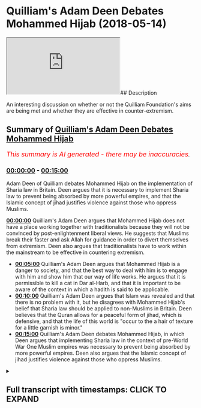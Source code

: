 # Quilliam's Adam Deen Debates Mohammed Hijab (2018-05-14)

<iframe loading='lazy' src='https://www.youtube.com/embed/-Hi57tuW-OI'></iframe>## Description

An interesting discussion on whether or not the Quilliam Foundation's aims are being met and whether they are effective in counter-extremism.

## Summary of [Quilliam's Adam Deen Debates Mohammed Hijab](https://www.youtube.com/watch?v=-Hi57tuW-OI)


*<span style="color:red; font-size:125%">This summary is AI generated - there may be inaccuracies</span>. [](/)*

### [00:00:00](https://www.youtube.com/watch?v=-Hi57tuW-OI&t=0) - [00:15:00](https://www.youtube.com/watch?v=-Hi57tuW-OI&t=900)

Adam Deen of Quilliam debates Mohammed Hijab on the implementation of Sharia law in Britain. Deen argues that it is necessary to implement Sharia law to prevent being absorbed by more powerful empires, and that the Islamic concept of jihad justifies violence against those who oppress Muslims.

**[00:00:00](https://www.youtube.com/watch?v=-Hi57tuW-OI&t=0)** Quilliam's Adam Deen argues that Mohammed Hijab does not have a place working together with traditionalists because they will not be convinced by post-enlightenment liberal views. He suggests that Muslims break their faster and ask Allah for guidance in order to divert themselves from extremism. Deen also argues that traditionalists have to work within the mainstream to be effective in countering extremism.
* **[00:05:00](https://www.youtube.com/watch?v=-Hi57tuW-OI&t=300)** Quilliam's Adam Deen argues that Mohammed Hijab is a danger to society, and that the best way to deal with him is to engage with him and show him that our way of life works. He argues that it is permissible to kill a cat in Dar al-Harb, and that it is important to be aware of the context in which a hadith is said to be applicable.
* **[00:10:00](https://www.youtube.com/watch?v=-Hi57tuW-OI&t=600)** Quilliam's Adam Deen argues that Islam was revealed and that there is no problem with it, but he disagrees with Mohammed Hijab's belief that Sharia law should be applied to non-Muslims in Britain. Deen believes that the Quran allows for a peaceful form of jihad, which is defensive, and that the life of this world is "occur to the a hair of texture for a little garnish is minor."
* **[00:15:00](https://www.youtube.com/watch?v=-Hi57tuW-OI&t=900)** Quilliam's Adam Deen debates Mohammed Hijab, in which Deen argues that implementing Sharia law in the context of pre-World War One Muslim empires was necessary to prevent being absorbed by more powerful empires. Deen also argues that the Islamic concept of jihad justifies violence against those who oppress Muslims.

<details><summary><h2>Full transcript with timestamps: CLICK TO EXPAND</h2></summary>

[0:00:00](https://youtu.be/-Hi57tuW-OI?t=0) you're in my opinion in my humble  
[0:00:02](https://youtu.be/-Hi57tuW-OI?t=2) opinion yeah I've been I've seen a  
[0:00:04](https://youtu.be/-Hi57tuW-OI?t=4) couple of things and heard a couple of  
[0:00:05](https://youtu.be/-Hi57tuW-OI?t=5) things of imagine ours yeah I've seen  
[0:00:07](https://youtu.be/-Hi57tuW-OI?t=7) and heard it and I've seen what you have  
[0:00:08](https://youtu.be/-Hi57tuW-OI?t=8) to say and I heard what you have to say  
[0:00:10](https://youtu.be/-Hi57tuW-OI?t=10) in my humble opinion it makes no sense  
[0:00:12](https://youtu.be/-Hi57tuW-OI?t=12) for you to be working together  
[0:00:15](https://youtu.be/-Hi57tuW-OI?t=15) you're more you're more online or you're  
[0:00:19](https://youtu.be/-Hi57tuW-OI?t=19) more Center ground in the sense of  
[0:00:21](https://youtu.be/-Hi57tuW-OI?t=21) Islamic traditionalism in fact I  
[0:00:23](https://youtu.be/-Hi57tuW-OI?t=23) genuinely do believe that if you  
[0:00:26](https://youtu.be/-Hi57tuW-OI?t=26) actually voiced your opinion in a public  
[0:00:28](https://youtu.be/-Hi57tuW-OI?t=28) platform yeah maybe you maybe you  
[0:00:30](https://youtu.be/-Hi57tuW-OI?t=30) reprimand you say this is wrong okay in  
[0:00:33](https://youtu.be/-Hi57tuW-OI?t=33) that case you need to make very clear  
[0:00:35](https://youtu.be/-Hi57tuW-OI?t=35) because the fingers look my opinion on  
[0:00:38](https://youtu.be/-Hi57tuW-OI?t=38) Quilliam is that it doesn't it doesn't  
[0:00:40](https://youtu.be/-Hi57tuW-OI?t=40) help counter extremism this is working  
[0:00:42](https://youtu.be/-Hi57tuW-OI?t=42) the wrong strategies well I reckon let  
[0:00:44](https://youtu.be/-Hi57tuW-OI?t=44) me tell you something I reckon we do the  
[0:00:46](https://youtu.be/-Hi57tuW-OI?t=46) best counter extremist work and that's  
[0:00:47](https://youtu.be/-Hi57tuW-OI?t=47) know when I say we I'm not talking about  
[0:00:49](https://youtu.be/-Hi57tuW-OI?t=49) me I'm talking about people that are  
[0:00:51](https://youtu.be/-Hi57tuW-OI?t=51) traditionalists I'm not talking about me  
[0:00:52](https://youtu.be/-Hi57tuW-OI?t=52) well I'll tell you why I tell you why  
[0:00:54](https://youtu.be/-Hi57tuW-OI?t=54) but the problem is do traditional ideas  
[0:00:56](https://youtu.be/-Hi57tuW-OI?t=56) a lot of you believe it anyways we've  
[0:00:59](https://youtu.be/-Hi57tuW-OI?t=59) come to that conclusion I was going to  
[0:01:00](https://youtu.be/-Hi57tuW-OI?t=60) say she was this Adam listen yeah look  
[0:01:03](https://youtu.be/-Hi57tuW-OI?t=63) this is the way to deal with extremism  
[0:01:07](https://youtu.be/-Hi57tuW-OI?t=67) in my opinion you could take it policy  
[0:01:09](https://youtu.be/-Hi57tuW-OI?t=69) or recommendation throw it in the bin  
[0:01:11](https://youtu.be/-Hi57tuW-OI?t=71) use it do whatever you wanna do if  
[0:01:13](https://youtu.be/-Hi57tuW-OI?t=73) you're serious about it okay do not work  
[0:01:16](https://youtu.be/-Hi57tuW-OI?t=76) with people who are to the Muslim  
[0:01:19](https://youtu.be/-Hi57tuW-OI?t=79) community seen as not helping or not  
[0:01:23](https://youtu.be/-Hi57tuW-OI?t=83) helpful people like Majid know us  
[0:01:24](https://youtu.be/-Hi57tuW-OI?t=84) because he's not like you he's very much  
[0:01:27](https://youtu.be/-Hi57tuW-OI?t=87) against Islam in many aspects of Muslims  
[0:01:29](https://youtu.be/-Hi57tuW-OI?t=89) and in our opinion and our penis our  
[0:01:31](https://youtu.be/-Hi57tuW-OI?t=91) subjective opinion no problem that's  
[0:01:33](https://youtu.be/-Hi57tuW-OI?t=93) number one free yourself from Rosana  
[0:01:34](https://youtu.be/-Hi57tuW-OI?t=94) videos number two what you've got to do  
[0:01:36](https://youtu.be/-Hi57tuW-OI?t=96) is you've gotta work within the  
[0:01:39](https://youtu.be/-Hi57tuW-OI?t=99) framework Muslims that let me tell you  
[0:01:40](https://youtu.be/-Hi57tuW-OI?t=100) this candidly and clearly for you to  
[0:01:42](https://youtu.be/-Hi57tuW-OI?t=102) hear please if you're serious about  
[0:01:44](https://youtu.be/-Hi57tuW-OI?t=104) countering extremism listen to I'm  
[0:01:46](https://youtu.be/-Hi57tuW-OI?t=106) saying Muslims are have decided or are  
[0:01:49](https://youtu.be/-Hi57tuW-OI?t=109) about to decide to blow themselves up  
[0:01:51](https://youtu.be/-Hi57tuW-OI?t=111) yeah on a train or on a plane or an  
[0:01:56](https://youtu.be/-Hi57tuW-OI?t=116) automobile whoever may be those  
[0:01:59](https://youtu.be/-Hi57tuW-OI?t=119) individuals will not be convinced by the  
[0:02:03](https://youtu.be/-Hi57tuW-OI?t=123) rhetoric of post-enlightenment they will  
[0:02:06](https://youtu.be/-Hi57tuW-OI?t=126) not be  
[0:02:07](https://youtu.be/-Hi57tuW-OI?t=127) let me tell you why because they will  
[0:02:11](https://youtu.be/-Hi57tuW-OI?t=131) not be convinced by post-enlightenment  
[0:02:14](https://youtu.be/-Hi57tuW-OI?t=134) liberal istic the Democratic reasoning  
[0:02:17](https://youtu.be/-Hi57tuW-OI?t=137) they can only be convinced they can only  
[0:02:21](https://youtu.be/-Hi57tuW-OI?t=141) and will only be convinced those  
[0:02:24](https://youtu.be/-Hi57tuW-OI?t=144) individuals are discredited by the  
[0:02:28](https://youtu.be/-Hi57tuW-OI?t=148) Muslim community yes yes they're  
[0:02:30](https://youtu.be/-Hi57tuW-OI?t=150) discredited but opposed I'm not saying  
[0:02:31](https://youtu.be/-Hi57tuW-OI?t=151) that they have no knowledge I'm not  
[0:02:33](https://youtu.be/-Hi57tuW-OI?t=153) saying this but thank you within the  
[0:02:34](https://youtu.be/-Hi57tuW-OI?t=154) tradition no they don't really because  
[0:02:36](https://youtu.be/-Hi57tuW-OI?t=156) they're saying things which are let me  
[0:02:37](https://youtu.be/-Hi57tuW-OI?t=157) tell you what let me never say so how to  
[0:02:38](https://youtu.be/-Hi57tuW-OI?t=158) please do that no I do them say that you  
[0:02:41](https://youtu.be/-Hi57tuW-OI?t=161) can break your faster ask of time  
[0:02:42](https://youtu.be/-Hi57tuW-OI?t=162) according to yes yeah I'm sorry opinion  
[0:02:46](https://youtu.be/-Hi57tuW-OI?t=166) could be of the many others are the  
[0:02:48](https://youtu.be/-Hi57tuW-OI?t=168) opinions are very much isolated yeah but  
[0:02:50](https://youtu.be/-Hi57tuW-OI?t=170) it's very opinion no but it's not  
[0:02:52](https://youtu.be/-Hi57tuW-OI?t=172) mainstream second you have to work  
[0:02:55](https://youtu.be/-Hi57tuW-OI?t=175) within the mainstream news mainstream no  
[0:02:59](https://youtu.be/-Hi57tuW-OI?t=179) mainstream no no no there is a  
[0:03:01](https://youtu.be/-Hi57tuW-OI?t=181) mainstream traditional there's a  
[0:03:02](https://youtu.be/-Hi57tuW-OI?t=182) Scholastic for this university it's not  
[0:03:06](https://youtu.be/-Hi57tuW-OI?t=186) it's a one-person no it's not it's what  
[0:03:09](https://youtu.be/-Hi57tuW-OI?t=189) tell me where it says they don't do the  
[0:03:11](https://youtu.be/-Hi57tuW-OI?t=191) reflection like that it is a but were  
[0:03:13](https://youtu.be/-Hi57tuW-OI?t=193) supported by us no no I have not my  
[0:03:16](https://youtu.be/-Hi57tuW-OI?t=196) district 12 medium for me I know trust  
[0:03:18](https://youtu.be/-Hi57tuW-OI?t=198) me they don't have a legend like that  
[0:03:19](https://youtu.be/-Hi57tuW-OI?t=199) yeah they don't have a legend they have  
[0:03:20](https://youtu.be/-Hi57tuW-OI?t=200) to have some power we they have to work  
[0:03:21](https://youtu.be/-Hi57tuW-OI?t=201) these guys tomorrow and these guys who  
[0:03:24](https://youtu.be/-Hi57tuW-OI?t=204) are just credited in their own right  
[0:03:25](https://youtu.be/-Hi57tuW-OI?t=205) trust me who's the leader of us are now  
[0:03:30](https://youtu.be/-Hi57tuW-OI?t=210) is completely discredited in the Muslim  
[0:03:32](https://youtu.be/-Hi57tuW-OI?t=212) world you should know this yeah okay now  
[0:03:34](https://youtu.be/-Hi57tuW-OI?t=214) I'm not saying he doesn't have any  
[0:03:35](https://youtu.be/-Hi57tuW-OI?t=215) knowledge but it is no problem listen to  
[0:03:38](https://youtu.be/-Hi57tuW-OI?t=218) me what I'm saying to you candidly and  
[0:03:41](https://youtu.be/-Hi57tuW-OI?t=221) clearly yeah is that if you're serious  
[0:03:43](https://youtu.be/-Hi57tuW-OI?t=223) about seriously you want to stop people  
[0:03:46](https://youtu.be/-Hi57tuW-OI?t=226) blowing themselves up full stop yeah you  
[0:03:48](https://youtu.be/-Hi57tuW-OI?t=228) want to stop here killing and this and  
[0:03:50](https://youtu.be/-Hi57tuW-OI?t=230) that I want to do the same thing maybe  
[0:03:51](https://youtu.be/-Hi57tuW-OI?t=231) we have different reasons for the minute  
[0:03:52](https://youtu.be/-Hi57tuW-OI?t=232) maybe you mean imagine have different  
[0:03:54](https://youtu.be/-Hi57tuW-OI?t=234) reasons for doing it maybe me and the  
[0:03:56](https://youtu.be/-Hi57tuW-OI?t=236) government of Britain have the reason  
[0:03:57](https://youtu.be/-Hi57tuW-OI?t=237) for doing it  
[0:03:58](https://youtu.be/-Hi57tuW-OI?t=238) we have different reasons for doing it  
[0:03:59](https://youtu.be/-Hi57tuW-OI?t=239) we actually do have different I'm the  
[0:04:01](https://youtu.be/-Hi57tuW-OI?t=241) reason why I'm doing it is to protect my  
[0:04:03](https://youtu.be/-Hi57tuW-OI?t=243) own community I'll tell you straight  
[0:04:04](https://youtu.be/-Hi57tuW-OI?t=244) forward yeah because the first  
[0:04:06](https://youtu.be/-Hi57tuW-OI?t=246) corruption is a deviant ideology that  
[0:04:08](https://youtu.be/-Hi57tuW-OI?t=248) they're gonna be following which could  
[0:04:09](https://youtu.be/-Hi57tuW-OI?t=249) take them out of the slammer together my  
[0:04:10](https://youtu.be/-Hi57tuW-OI?t=250) opinion yeah that's the first corruption  
[0:04:12](https://youtu.be/-Hi57tuW-OI?t=252) I want to protect them from that before  
[0:04:15](https://youtu.be/-Hi57tuW-OI?t=255) anything else that's not war  
[0:04:17](https://youtu.be/-Hi57tuW-OI?t=257) so here what I'm saying is if you're  
[0:04:19](https://youtu.be/-Hi57tuW-OI?t=259) really serious about that you need to  
[0:04:21](https://youtu.be/-Hi57tuW-OI?t=261) join you need to free yourselves from  
[0:04:24](https://youtu.be/-Hi57tuW-OI?t=264) those individuals who are completely  
[0:04:25](https://youtu.be/-Hi57tuW-OI?t=265) discredited for in the Muslim community  
[0:04:26](https://youtu.be/-Hi57tuW-OI?t=266) and then you need to equip yourself with  
[0:04:29](https://youtu.be/-Hi57tuW-OI?t=269) the traditional knowledge that I'm sure  
[0:04:30](https://youtu.be/-Hi57tuW-OI?t=270) you have some basis on that and then you  
[0:04:32](https://youtu.be/-Hi57tuW-OI?t=272) have to join those traditionalists who  
[0:04:35](https://youtu.be/-Hi57tuW-OI?t=275) work within the tradition the mainstream  
[0:04:37](https://youtu.be/-Hi57tuW-OI?t=277) tradition well talk about a form of that  
[0:04:39](https://youtu.be/-Hi57tuW-OI?t=279) head etc in order to try and divert  
[0:04:42](https://youtu.be/-Hi57tuW-OI?t=282) those people away using that rhetoric  
[0:04:44](https://youtu.be/-Hi57tuW-OI?t=284) the post-enlightenment rhetoric works  
[0:04:46](https://youtu.be/-Hi57tuW-OI?t=286) with the British public  
[0:04:48](https://youtu.be/-Hi57tuW-OI?t=288) you know non-muslims really well I'm  
[0:04:50](https://youtu.be/-Hi57tuW-OI?t=290) telling you but it does not work with  
[0:04:52](https://youtu.be/-Hi57tuW-OI?t=292) someone who's about to kill some some  
[0:04:54](https://youtu.be/-Hi57tuW-OI?t=294) people during the sanest point someone  
[0:04:57](https://youtu.be/-Hi57tuW-OI?t=297) who's gonna blow themselves up if  
[0:04:58](https://youtu.be/-Hi57tuW-OI?t=298) someone says look it's not very  
[0:04:59](https://youtu.be/-Hi57tuW-OI?t=299) democratic what you're doing yeah  
[0:05:00](https://youtu.be/-Hi57tuW-OI?t=300) freedom of speech and exertion listen  
[0:05:02](https://youtu.be/-Hi57tuW-OI?t=302) man I'm proposing freedom of speech  
[0:05:04](https://youtu.be/-Hi57tuW-OI?t=304) exactly that's exactly right he's gonna  
[0:05:06](https://youtu.be/-Hi57tuW-OI?t=306) give him fuel and energy and yeah what  
[0:05:09](https://youtu.be/-Hi57tuW-OI?t=309) he needs is someone to come to him and  
[0:05:11](https://youtu.be/-Hi57tuW-OI?t=311) say listen okay let me trace ensuring I  
[0:05:13](https://youtu.be/-Hi57tuW-OI?t=313) know I'm not saying it's you I'm saying  
[0:05:15](https://youtu.be/-Hi57tuW-OI?t=315) that what he this guy needs what this  
[0:05:17](https://youtu.be/-Hi57tuW-OI?t=317) guy needs is that he's about to blow  
[0:05:18](https://youtu.be/-Hi57tuW-OI?t=318) himself up I'm not taking the credit for  
[0:05:20](https://youtu.be/-Hi57tuW-OI?t=320) myself Allah yeah a lot of people win  
[0:05:22](https://youtu.be/-Hi57tuW-OI?t=322) the dollars in a lot of the Messiah the  
[0:05:27](https://youtu.be/-Hi57tuW-OI?t=327) mâche particularly yeah those who are  
[0:05:29](https://youtu.be/-Hi57tuW-OI?t=329) very engrossed in the traditional works  
[0:05:31](https://youtu.be/-Hi57tuW-OI?t=331) yeah they are in my opinion the  
[0:05:34](https://youtu.be/-Hi57tuW-OI?t=334) frontline of the radical izing people in  
[0:05:35](https://youtu.be/-Hi57tuW-OI?t=335) that same way that we talked about when  
[0:05:37](https://youtu.be/-Hi57tuW-OI?t=337) we say D radical I think we're talking  
[0:05:38](https://youtu.be/-Hi57tuW-OI?t=338) about stopping them from blowing  
[0:05:39](https://youtu.be/-Hi57tuW-OI?t=339) themselves up you know why because they  
[0:05:41](https://youtu.be/-Hi57tuW-OI?t=341) bring those guys to the corner and they  
[0:05:43](https://youtu.be/-Hi57tuW-OI?t=343) say you know what you know what you're  
[0:05:44](https://youtu.be/-Hi57tuW-OI?t=344) doing here it goes against this Quranic  
[0:05:46](https://youtu.be/-Hi57tuW-OI?t=346) verse and that's gonna do yeah for the  
[0:05:48](https://youtu.be/-Hi57tuW-OI?t=348) concept  
[0:05:51](https://youtu.be/-Hi57tuW-OI?t=351) the harp looks what you say to a second  
[0:05:56](https://youtu.be/-Hi57tuW-OI?t=356) harm done Islam not harm the harp is  
[0:06:03](https://youtu.be/-Hi57tuW-OI?t=363) where wars happening yeah no problem  
[0:06:05](https://youtu.be/-Hi57tuW-OI?t=365) you someone comes to you and says I  
[0:06:07](https://youtu.be/-Hi57tuW-OI?t=367) believe our internal heart say no  
[0:06:09](https://youtu.be/-Hi57tuW-OI?t=369) problem so you say to Adam say Donnell  
[0:06:11](https://youtu.be/-Hi57tuW-OI?t=371) hug for those who believe in it means  
[0:06:13](https://youtu.be/-Hi57tuW-OI?t=373) the place of war say I agree no problem  
[0:06:15](https://youtu.be/-Hi57tuW-OI?t=375) we believe we're in that were happy yeah  
[0:06:16](https://youtu.be/-Hi57tuW-OI?t=376) no problem yeah how would you deal with  
[0:06:18](https://youtu.be/-Hi57tuW-OI?t=378) that individual I'm asking you  
[0:06:20](https://youtu.be/-Hi57tuW-OI?t=380) I mean I'm this is a bit of a training  
[0:06:21](https://youtu.be/-Hi57tuW-OI?t=381) now I'm not saying that you need it but  
[0:06:22](https://youtu.be/-Hi57tuW-OI?t=382) a bit of a training I'm saying I'm a  
[0:06:24](https://youtu.be/-Hi57tuW-OI?t=384) radical I'm coming to you nam say look  
[0:06:25](https://youtu.be/-Hi57tuW-OI?t=385) we're in dar al-harb  
[0:06:27](https://youtu.be/-Hi57tuW-OI?t=387) we're in the place of war how we're  
[0:06:28](https://youtu.be/-Hi57tuW-OI?t=388) going to how would you come to this I  
[0:06:32](https://youtu.be/-Hi57tuW-OI?t=392) someone come to you are you gonna say it  
[0:06:34](https://youtu.be/-Hi57tuW-OI?t=394) was very undemocratic is irrational he's  
[0:06:36](https://youtu.be/-Hi57tuW-OI?t=396) gonna say you know I don't care about  
[0:06:37](https://youtu.be/-Hi57tuW-OI?t=397) democracy and I've got my own  
[0:06:38](https://youtu.be/-Hi57tuW-OI?t=398) rationality I'm gonna kill the guy  
[0:06:41](https://youtu.be/-Hi57tuW-OI?t=401) how would you do with it would instruct  
[0:06:44](https://youtu.be/-Hi57tuW-OI?t=404) identification okay he sees he's going  
[0:06:50](https://youtu.be/-Hi57tuW-OI?t=410) to say look we've got Adam Dean versus  
[0:06:52](https://youtu.be/-Hi57tuW-OI?t=412) in mocha Dhamma I'm gonna take no Kodama  
[0:06:54](https://youtu.be/-Hi57tuW-OI?t=414) because Adam Dean is not trained  
[0:06:55](https://youtu.be/-Hi57tuW-OI?t=415) Islamically it doesn't have the Arabic  
[0:06:57](https://youtu.be/-Hi57tuW-OI?t=417) language etc ethnic Adama is that a  
[0:06:59](https://youtu.be/-Hi57tuW-OI?t=419) mountain I'm going to take him over the  
[0:07:00](https://youtu.be/-Hi57tuW-OI?t=420) new because he knows more about them  
[0:07:02](https://youtu.be/-Hi57tuW-OI?t=422) than you . case closed do you know how  
[0:07:04](https://youtu.be/-Hi57tuW-OI?t=424) to do with it someone comes to you says  
[0:07:06](https://youtu.be/-Hi57tuW-OI?t=426) Darryl harp I believe I'm in Dar harpeia  
[0:07:08](https://youtu.be/-Hi57tuW-OI?t=428) say ok no problem let's take for the  
[0:07:10](https://youtu.be/-Hi57tuW-OI?t=430) sake of argument $1 have we're a place  
[0:07:11](https://youtu.be/-Hi57tuW-OI?t=431) of war you know he says to them first  
[0:07:13](https://youtu.be/-Hi57tuW-OI?t=433) question  
[0:07:15](https://youtu.be/-Hi57tuW-OI?t=435) is it okay to kill a cat in Darla harp  
[0:07:18](https://youtu.be/-Hi57tuW-OI?t=438) first question this is a training now  
[0:07:21](https://youtu.be/-Hi57tuW-OI?t=441) hope the quillion  
[0:07:22](https://youtu.be/-Hi57tuW-OI?t=442) who guys there they're listening you  
[0:07:24](https://youtu.be/-Hi57tuW-OI?t=444) said - is it okay to kill a cat in  
[0:07:26](https://youtu.be/-Hi57tuW-OI?t=446) Darryl hunt it's okay  
[0:07:28](https://youtu.be/-Hi57tuW-OI?t=448) what is he gonna say he's gonna say no  
[0:07:32](https://youtu.be/-Hi57tuW-OI?t=452) it's not okay if he knows anything you  
[0:07:33](https://youtu.be/-Hi57tuW-OI?t=453) say no i don't know actually i don't  
[0:07:35](https://youtu.be/-Hi57tuW-OI?t=455) know i say what the hadith of the woman  
[0:07:37](https://youtu.be/-Hi57tuW-OI?t=457) that killed at the torture the catch to  
[0:07:38](https://youtu.be/-Hi57tuW-OI?t=458) go to hell yeah okay fine  
[0:07:40](https://youtu.be/-Hi57tuW-OI?t=460) it's killing a cat Haram yes is it Haram  
[0:07:44](https://youtu.be/-Hi57tuW-OI?t=464) in Donnell harm and Donnell Islam yes  
[0:07:47](https://youtu.be/-Hi57tuW-OI?t=467) how do we know is how I'm in both places  
[0:07:49](https://youtu.be/-Hi57tuW-OI?t=469) because there's no reason for us to  
[0:07:51](https://youtu.be/-Hi57tuW-OI?t=471) believe that this general rule is not  
[0:07:54](https://youtu.be/-Hi57tuW-OI?t=474) applicable at dar al-harb be fine  
[0:07:57](https://youtu.be/-Hi57tuW-OI?t=477) let's take you to the next step is it  
[0:07:59](https://youtu.be/-Hi57tuW-OI?t=479) Haram to kill a child a baby in Donnell  
[0:08:01](https://youtu.be/-Hi57tuW-OI?t=481) harm of course why because you know it's  
[0:08:04](https://youtu.be/-Hi57tuW-OI?t=484) Haram to kill and a burrito member hala  
[0:08:06](https://youtu.be/-Hi57tuW-OI?t=486) hala who call it the Prophet told us  
[0:08:08](https://youtu.be/-Hi57tuW-OI?t=488) straightforwardly that McKenna Ali her  
[0:08:11](https://youtu.be/-Hi57tuW-OI?t=491) and took Kyle when the woman was killed  
[0:08:12](https://youtu.be/-Hi57tuW-OI?t=492) in the battlefield he said it wasn't for  
[0:08:14](https://youtu.be/-Hi57tuW-OI?t=494) her to be killed fine so he huh yes  
[0:08:17](https://youtu.be/-Hi57tuW-OI?t=497) What did he say say fine so killing  
[0:08:23](https://youtu.be/-Hi57tuW-OI?t=503) civilians whether it be in double its  
[0:08:25](https://youtu.be/-Hi57tuW-OI?t=505) level then he's going to say okay well  
[0:08:27](https://youtu.be/-Hi57tuW-OI?t=507) you know you make a point this hadith  
[0:08:29](https://youtu.be/-Hi57tuW-OI?t=509) Makenna Makenna and yeah when they  
[0:08:34](https://youtu.be/-Hi57tuW-OI?t=514) killed children accidentally and they  
[0:08:37](https://youtu.be/-Hi57tuW-OI?t=517) said don't worry there they all said  
[0:08:45](https://youtu.be/-Hi57tuW-OI?t=525) excellent put in context and what is it  
[0:08:51](https://youtu.be/-Hi57tuW-OI?t=531) Saudis all these oh no it doesn't  
[0:08:59](https://youtu.be/-Hi57tuW-OI?t=539) because one lie it works because he will  
[0:09:02](https://youtu.be/-Hi57tuW-OI?t=542) I can give you the testimonials brother  
[0:09:04](https://youtu.be/-Hi57tuW-OI?t=544) you know we might do we might get you  
[0:09:06](https://youtu.be/-Hi57tuW-OI?t=546) alive because I the beginning of this  
[0:09:08](https://youtu.be/-Hi57tuW-OI?t=548) discussion I said you look what measure  
[0:09:10](https://youtu.be/-Hi57tuW-OI?t=550) what way of measuring yeah your success  
[0:09:13](https://youtu.be/-Hi57tuW-OI?t=553) in terms of counter extremism as Lackey  
[0:09:15](https://youtu.be/-Hi57tuW-OI?t=555) cooler yeah and you said really we have  
[0:09:17](https://youtu.be/-Hi57tuW-OI?t=557) some things here and there we know it's  
[0:09:18](https://youtu.be/-Hi57tuW-OI?t=558) trivial or whatever I'm saying should we  
[0:09:20](https://youtu.be/-Hi57tuW-OI?t=560) have a neutral exactly but on the ground  
[0:09:23](https://youtu.be/-Hi57tuW-OI?t=563) people that are actually in prison yes  
[0:09:25](https://youtu.be/-Hi57tuW-OI?t=565) that we engage with I'm telling you our  
[0:09:28](https://youtu.be/-Hi57tuW-OI?t=568) way actually today they disavow their  
[0:09:31](https://youtu.be/-Hi57tuW-OI?t=571) extreme no problems while they're like  
[0:09:32](https://youtu.be/-Hi57tuW-OI?t=572) that consider we've got people that  
[0:09:34](https://youtu.be/-Hi57tuW-OI?t=574) we've actually gone live like well like  
[0:09:37](https://youtu.be/-Hi57tuW-OI?t=577) well like well like well like our way  
[0:09:42](https://youtu.be/-Hi57tuW-OI?t=582) works Doodle white because do you know  
[0:09:45](https://youtu.be/-Hi57tuW-OI?t=585) why are we that's nice saying al Qaeda  
[0:09:48](https://youtu.be/-Hi57tuW-OI?t=588) takes people away from Isis  
[0:09:51](https://youtu.be/-Hi57tuW-OI?t=591) yeah and they join outside and they say  
[0:09:53](https://youtu.be/-Hi57tuW-OI?t=593) well lucky it works no no well it  
[0:09:57](https://youtu.be/-Hi57tuW-OI?t=597) depends you're taking them away from  
[0:09:59](https://youtu.be/-Hi57tuW-OI?t=599) being jihadist yeah it's God's what's  
[0:10:03](https://youtu.be/-Hi57tuW-OI?t=603) wrong yeah but good is just as well no  
[0:10:06](https://youtu.be/-Hi57tuW-OI?t=606) problem it's an idea no sir  
[0:10:09](https://youtu.be/-Hi57tuW-OI?t=609) Islam was revealed there was a  
[0:10:10](https://youtu.be/-Hi57tuW-OI?t=610) historical come no problem but he's  
[0:10:12](https://youtu.be/-Hi57tuW-OI?t=612) saying the hand stupid to listen to  
[0:10:15](https://youtu.be/-Hi57tuW-OI?t=615) who's the person who says I'm gonna cut  
[0:10:17](https://youtu.be/-Hi57tuW-OI?t=617) the handle I'm not saying that we should  
[0:10:22](https://youtu.be/-Hi57tuW-OI?t=622) cut the handle treat the thief that's  
[0:10:23](https://youtu.be/-Hi57tuW-OI?t=623) what I'm saying yeah already I will do  
[0:10:28](https://youtu.be/-Hi57tuW-OI?t=628) it anyway I'm saying you know what  
[0:10:33](https://youtu.be/-Hi57tuW-OI?t=633) affects the British public  
[0:10:35](https://youtu.be/-Hi57tuW-OI?t=635) Cyril hokum is what the Quran says what  
[0:10:38](https://youtu.be/-Hi57tuW-OI?t=638) the hadith says 1001 is implemented  
[0:10:40](https://youtu.be/-Hi57tuW-OI?t=640) let's talk what affects the British  
[0:10:44](https://youtu.be/-Hi57tuW-OI?t=644) public not Cyril hokum I can walk around  
[0:10:46](https://youtu.be/-Hi57tuW-OI?t=646) in my heart and my brain now listen to  
[0:10:49](https://youtu.be/-Hi57tuW-OI?t=649) me and believe in my heart in my brain  
[0:10:51](https://youtu.be/-Hi57tuW-OI?t=651) that actually if all the conditions are  
[0:10:54](https://youtu.be/-Hi57tuW-OI?t=654) met and this and that no preventers are  
[0:10:55](https://youtu.be/-Hi57tuW-OI?t=655) in place and we lived in a Muslim  
[0:10:58](https://youtu.be/-Hi57tuW-OI?t=658) country that you know the penis of love  
[0:11:00](https://youtu.be/-Hi57tuW-OI?t=660) car in the hand off is the most  
[0:11:01](https://youtu.be/-Hi57tuW-OI?t=661) beneficial one whoever does that my  
[0:11:04](https://youtu.be/-Hi57tuW-OI?t=664) belief will ever manifest itself in a  
[0:11:06](https://youtu.be/-Hi57tuW-OI?t=666) sociological environment it will never  
[0:11:09](https://youtu.be/-Hi57tuW-OI?t=669) ever mean please wait it will never  
[0:11:13](https://youtu.be/-Hi57tuW-OI?t=673) manifest itself for the social it has no  
[0:11:15](https://youtu.be/-Hi57tuW-OI?t=675) implications on the British public  
[0:11:17](https://youtu.be/-Hi57tuW-OI?t=677) because I don't believe any of the  
[0:11:19](https://youtu.be/-Hi57tuW-OI?t=679) Sharia law is applicable to non-muslims  
[0:11:21](https://youtu.be/-Hi57tuW-OI?t=681) any of it and you're not praying not  
[0:11:23](https://youtu.be/-Hi57tuW-OI?t=683) fasting not hai jab none of it is  
[0:11:25](https://youtu.be/-Hi57tuW-OI?t=685) applicable to the British non-muslim  
[0:11:27](https://youtu.be/-Hi57tuW-OI?t=687) public stealing yes not apostasy all of  
[0:11:30](https://youtu.be/-Hi57tuW-OI?t=690) that is not applicable in Britain  
[0:11:32](https://youtu.be/-Hi57tuW-OI?t=692) so here Ceylon as a hokum I believe is  
[0:11:36](https://youtu.be/-Hi57tuW-OI?t=696) all true but 10 Zeeland implementation I  
[0:11:40](https://youtu.be/-Hi57tuW-OI?t=700) don't say it's applicable so me and you  
[0:11:42](https://youtu.be/-Hi57tuW-OI?t=702) have the same our position has the same  
[0:11:45](https://youtu.be/-Hi57tuW-OI?t=705) effect sociologically if I bring someone  
[0:11:48](https://youtu.be/-Hi57tuW-OI?t=708) out of blowing themselves up now blowing  
[0:11:50](https://youtu.be/-Hi57tuW-OI?t=710) someone up does have an effect on the  
[0:11:52](https://youtu.be/-Hi57tuW-OI?t=712) British public  
[0:11:52](https://youtu.be/-Hi57tuW-OI?t=712) now British public don't give a damn if  
[0:11:54](https://youtu.be/-Hi57tuW-OI?t=714) I if I think in my heart that you know  
[0:11:56](https://youtu.be/-Hi57tuW-OI?t=716) if I lived in an all the Muslim country  
[0:11:58](https://youtu.be/-Hi57tuW-OI?t=718) and this and that the hand comes off  
[0:11:59](https://youtu.be/-Hi57tuW-OI?t=719) they don't give a damn fighting back  
[0:12:01](https://youtu.be/-Hi57tuW-OI?t=721) it's not gonna affect their daily life  
[0:12:02](https://youtu.be/-Hi57tuW-OI?t=722) but what is gonna affect their daily  
[0:12:04](https://youtu.be/-Hi57tuW-OI?t=724) life if I blow myself up what they need  
[0:12:06](https://youtu.be/-Hi57tuW-OI?t=726) but the problem was they need at the  
[0:12:08](https://youtu.be/-Hi57tuW-OI?t=728) problem with the guy that you're talking  
[0:12:10](https://youtu.be/-Hi57tuW-OI?t=730) to you  
[0:12:10](https://youtu.be/-Hi57tuW-OI?t=730) right he's been inducted with these  
[0:12:12](https://youtu.be/-Hi57tuW-OI?t=732) ideas he would consider you in a  
[0:12:14](https://youtu.be/-Hi57tuW-OI?t=734) hypocrite because he would say you're  
[0:12:16](https://youtu.be/-Hi57tuW-OI?t=736) being selected with the hats why because  
[0:12:32](https://youtu.be/-Hi57tuW-OI?t=752) here you have to understand the  
[0:12:34](https://youtu.be/-Hi57tuW-OI?t=754) difference the Quran says were Malik ami  
[0:12:37](https://youtu.be/-Hi57tuW-OI?t=757) de la cultura in true circle to be loved  
[0:12:40](https://youtu.be/-Hi57tuW-OI?t=760) our humble haya to dunya Roman higher to  
[0:12:44](https://youtu.be/-Hi57tuW-OI?t=764) dunya fill affinity luckily what is it  
[0:12:46](https://youtu.be/-Hi57tuW-OI?t=766) true this one of the things that the  
[0:12:48](https://youtu.be/-Hi57tuW-OI?t=768) general is they say a lot of the time  
[0:12:49](https://youtu.be/-Hi57tuW-OI?t=769) one of the main verses that they use is  
[0:12:51](https://youtu.be/-Hi57tuW-OI?t=771) the Taliban through the Toba why don't  
[0:12:54](https://youtu.be/-Hi57tuW-OI?t=774) you go out and fight when I said when I  
[0:12:57](https://youtu.be/-Hi57tuW-OI?t=777) said to you fight in the way of Allah  
[0:13:00](https://youtu.be/-Hi57tuW-OI?t=780) why is it why is it a circle to allowed  
[0:13:03](https://youtu.be/-Hi57tuW-OI?t=783) that you come that you cling on to the  
[0:13:05](https://youtu.be/-Hi57tuW-OI?t=785) earth one of the tomb fill higher table  
[0:13:07](https://youtu.be/-Hi57tuW-OI?t=787) higher to dunya are you happy with this  
[0:13:09](https://youtu.be/-Hi57tuW-OI?t=789) world well hiya dunya Phil Ashkenazi  
[0:13:11](https://youtu.be/-Hi57tuW-OI?t=791) luckily why is the life of this world  
[0:13:13](https://youtu.be/-Hi57tuW-OI?t=793) occur to the a hair of texture for a  
[0:13:15](https://youtu.be/-Hi57tuW-OI?t=795) little garnish is minor now having said  
[0:13:18](https://youtu.be/-Hi57tuW-OI?t=798) that now the first thing I'll say is  
[0:13:20](https://youtu.be/-Hi57tuW-OI?t=800) them okay the Quran says melaku either  
[0:13:24](https://youtu.be/-Hi57tuW-OI?t=804) peel alaikum when it said to you  
[0:13:28](https://youtu.be/-Hi57tuW-OI?t=808) fight in the way of our who's speaking  
[0:13:29](https://youtu.be/-Hi57tuW-OI?t=809) no a la piel alaikum  
[0:13:34](https://youtu.be/-Hi57tuW-OI?t=814) all of the festoon of this verse 8 when  
[0:13:36](https://youtu.be/-Hi57tuW-OI?t=816) the Amir marks a demon makes a really  
[0:13:39](https://youtu.be/-Hi57tuW-OI?t=819) interesting book and I'm hearing the  
[0:13:40](https://youtu.be/-Hi57tuW-OI?t=820) leader mark sage what makes a really  
[0:13:42](https://youtu.be/-Hi57tuW-OI?t=822) interesting book could lead the last  
[0:13:43](https://youtu.be/-Hi57tuW-OI?t=823) jihad  
[0:13:44](https://youtu.be/-Hi57tuW-OI?t=824) one of the main books he even realize he  
[0:13:48](https://youtu.be/-Hi57tuW-OI?t=828) said not Muslim he realizes that  
[0:13:49](https://youtu.be/-Hi57tuW-OI?t=829) actually this whole physical jihad  
[0:13:52](https://youtu.be/-Hi57tuW-OI?t=832) what's required for it to be effective  
[0:13:54](https://youtu.be/-Hi57tuW-OI?t=834) or to actually work is a leader in the  
[0:13:57](https://youtu.be/-Hi57tuW-OI?t=837) country in these things just like any  
[0:13:58](https://youtu.be/-Hi57tuW-OI?t=838) country has its leaders and soldiers  
[0:13:59](https://youtu.be/-Hi57tuW-OI?t=839) whoever yeah same thing now that we have  
[0:14:02](https://youtu.be/-Hi57tuW-OI?t=842) a fragmented Ouma there is no jihad like  
[0:14:05](https://youtu.be/-Hi57tuW-OI?t=845) that except for the defensive one the  
[0:14:07](https://youtu.be/-Hi57tuW-OI?t=847) defensive wondering if someone comes and  
[0:14:09](https://youtu.be/-Hi57tuW-OI?t=849) kills you and tries to your town and  
[0:14:11](https://youtu.be/-Hi57tuW-OI?t=851) these things so you have to find  
[0:14:12](https://youtu.be/-Hi57tuW-OI?t=852) offensive jihad today we don't have a  
[0:14:14](https://youtu.be/-Hi57tuW-OI?t=854) first block in this world  
[0:14:15](https://youtu.be/-Hi57tuW-OI?t=855) toxiel and yes toxiel and if you had you  
[0:14:19](https://youtu.be/-Hi57tuW-OI?t=859) don't believe in no wait sorry yes to  
[0:14:26](https://youtu.be/-Hi57tuW-OI?t=866) implement the Sharia Ceylon but this is  
[0:14:29](https://youtu.be/-Hi57tuW-OI?t=869) what you have to differentiate don't see  
[0:14:31](https://youtu.be/-Hi57tuW-OI?t=871) that awesome  
[0:14:31](https://youtu.be/-Hi57tuW-OI?t=871) as an [ __ ] you have two kinds of  
[0:14:33](https://youtu.be/-Hi57tuW-OI?t=873) jihad Luke Adama says you have jihad  
[0:14:35](https://youtu.be/-Hi57tuW-OI?t=875) differ and you have the pull up the fire  
[0:14:39](https://youtu.be/-Hi57tuW-OI?t=879) is when you're defending yourself you  
[0:14:41](https://youtu.be/-Hi57tuW-OI?t=881) had a polyp is when you're pre-empting  
[0:14:43](https://youtu.be/-Hi57tuW-OI?t=883) jihad you're physically doing these  
[0:14:44](https://youtu.be/-Hi57tuW-OI?t=884) things yeah so if there was a Muslim  
[0:14:48](https://youtu.be/-Hi57tuW-OI?t=888) country they have two options jail  
[0:14:50](https://youtu.be/-Hi57tuW-OI?t=890) defies is fault you have to everybody  
[0:14:53](https://youtu.be/-Hi57tuW-OI?t=893) have to fight even the woman and I think  
[0:14:54](https://youtu.be/-Hi57tuW-OI?t=894) in a country they have to fight for to  
[0:14:56](https://youtu.be/-Hi57tuW-OI?t=896) defend themselves jazakallah now the  
[0:14:58](https://youtu.be/-Hi57tuW-OI?t=898) scholars talk about how that should be  
[0:15:00](https://youtu.be/-Hi57tuW-OI?t=900) implemented etc and usually it's  
[0:15:01](https://youtu.be/-Hi57tuW-OI?t=901) implemented in the context of empires  
[0:15:03](https://youtu.be/-Hi57tuW-OI?t=903) and really and truly I believe in my  
[0:15:05](https://youtu.be/-Hi57tuW-OI?t=905) opinion in ask ourselves controversial  
[0:15:07](https://youtu.be/-Hi57tuW-OI?t=907) but in the framework of the medieval  
[0:15:09](https://youtu.be/-Hi57tuW-OI?t=909) period it was to prevent  
[0:15:10](https://youtu.be/-Hi57tuW-OI?t=910) yeah being engulfed and absorbed into  
[0:15:13](https://youtu.be/-Hi57tuW-OI?t=913) other empires and to preempt that by  
[0:15:15](https://youtu.be/-Hi57tuW-OI?t=915) absorbing other umpires into its own  
[0:15:17](https://youtu.be/-Hi57tuW-OI?t=917) empire that's what we had in place these  
[0:15:19](https://youtu.be/-Hi57tuW-OI?t=919) things are tethered qualified by lots of  
[0:15:23](https://youtu.be/-Hi57tuW-OI?t=923) other laws for example the doctor and  
[0:15:26](https://youtu.be/-Hi57tuW-OI?t=926) the me sack that some Muslim countries  
[0:15:28](https://youtu.be/-Hi57tuW-OI?t=928) can have with other Muslim countries you  
[0:15:30](https://youtu.be/-Hi57tuW-OI?t=930) could argue the UN you could argue the  
[0:15:32](https://youtu.be/-Hi57tuW-OI?t=932) UN because the person you have to  
[0:15:34](https://youtu.be/-Hi57tuW-OI?t=934) understand something I'm sure your  
[0:15:35](https://youtu.be/-Hi57tuW-OI?t=935) cover-ups understanding the the  
[0:15:37](https://youtu.be/-Hi57tuW-OI?t=937) pre-world War one  
[0:15:39](https://youtu.be/-Hi57tuW-OI?t=939) it's completely different to the  
[0:15:40](https://youtu.be/-Hi57tuW-OI?t=940) post-world War One world completely  
[0:15:43](https://youtu.be/-Hi57tuW-OI?t=943) different and what lie it's like two O's  
[0:15:45](https://youtu.be/-Hi57tuW-OI?t=945) three World War one before 1914 everyone  
[0:15:50](https://youtu.be/-Hi57tuW-OI?t=950) was on expansion all the empires you had  
[0:15:54](https://youtu.be/-Hi57tuW-OI?t=954) the austro-hungarian Empire you had the  
[0:15:55](https://youtu.be/-Hi57tuW-OI?t=955) German Empire you had the Prussian  
[0:15:57](https://youtu.be/-Hi57tuW-OI?t=957) Empire you had the Russian Empire  
[0:15:59](https://youtu.be/-Hi57tuW-OI?t=959) Ottoman Empire all of these empires were  
[0:16:02](https://youtu.be/-Hi57tuW-OI?t=962) unashamedly expansionist and imperialist  
[0:16:05](https://youtu.be/-Hi57tuW-OI?t=965) and it was the menu of the day to be  
[0:16:07](https://youtu.be/-Hi57tuW-OI?t=967) imperialist in that context Islam says  
[0:16:10](https://youtu.be/-Hi57tuW-OI?t=970) expand because if you don't expand  
[0:16:12](https://youtu.be/-Hi57tuW-OI?t=972) you're gonna be expanded upon or whoa  
[0:16:15](https://youtu.be/-Hi57tuW-OI?t=975) and this is the second option you have  
[0:16:17](https://youtu.be/-Hi57tuW-OI?t=977) you have none I'm talking about I'm  
[0:16:19](https://youtu.be/-Hi57tuW-OI?t=979) talking about the proactive oh so you  
[0:16:22](https://youtu.be/-Hi57tuW-OI?t=982) have you have you can expand or two you  
[0:16:25](https://youtu.be/-Hi57tuW-OI?t=985) can decide to make agreements with those  
[0:16:27](https://youtu.be/-Hi57tuW-OI?t=987) other empires such that you both don't  
[0:16:30](https://youtu.be/-Hi57tuW-OI?t=990) expand both of those things are those  
[0:16:32](https://youtu.be/-Hi57tuW-OI?t=992) things are reasonable recourses in that  
[0:16:34](https://youtu.be/-Hi57tuW-OI?t=994) environment yes  
[0:16:35](https://youtu.be/-Hi57tuW-OI?t=995) post-world War one sorry - it's okay  
[0:16:39](https://youtu.be/-Hi57tuW-OI?t=999) post-world War post-world War two  
[0:16:42](https://youtu.be/-Hi57tuW-OI?t=1002) you had the League of Nations which  
[0:16:43](https://youtu.be/-Hi57tuW-OI?t=1003) fails then you have the UN the UN is an  
[0:16:45](https://youtu.be/-Hi57tuW-OI?t=1005) American thing yeah it's really is  
[0:16:47](https://youtu.be/-Hi57tuW-OI?t=1007) dominated by America but I'm not talking  
[0:16:49](https://youtu.be/-Hi57tuW-OI?t=1009) about you and now but the idea of  
[0:16:50](https://youtu.be/-Hi57tuW-OI?t=1010) countries coming together deciding not  
[0:16:52](https://youtu.be/-Hi57tuW-OI?t=1012) to expand is supported by the Islamic  
[0:16:55](https://youtu.be/-Hi57tuW-OI?t=1015) texts so the key point that I was trying  
[0:16:57](https://youtu.be/-Hi57tuW-OI?t=1017) to make myself you don't fight so here  
[0:16:59](https://youtu.be/-Hi57tuW-OI?t=1019) what I believe wait wait wait we are  
[0:17:00](https://youtu.be/-Hi57tuW-OI?t=1020) forcing fight because of their disbelief  
[0:17:02](https://youtu.be/-Hi57tuW-OI?t=1022) yes of course not yes because the Koran  
[0:17:05](https://youtu.be/-Hi57tuW-OI?t=1025) says very clearly in chapter 22 of the  
[0:17:07](https://youtu.be/-Hi57tuW-OI?t=1027) Quran it says it says very very clearly  
[0:17:12](https://youtu.be/-Hi57tuW-OI?t=1032) it says chapter 22 verse 69 yeah it says  
[0:17:22](https://youtu.be/-Hi57tuW-OI?t=1042) it says that it's written upon ya those  
[0:17:28](https://youtu.be/-Hi57tuW-OI?t=1048) Muslims to fight beyond the home volume  
[0:17:31](https://youtu.be/-Hi57tuW-OI?t=1051) or because they have been oppressed yeah  
[0:17:33](https://youtu.be/-Hi57tuW-OI?t=1053) so the oppression is the reason island  
[0:17:35](https://youtu.be/-Hi57tuW-OI?t=1055) so here the point is this jihad has  
[0:17:38](https://youtu.be/-Hi57tuW-OI?t=1058) always got is couched in that language  
[0:17:39](https://youtu.be/-Hi57tuW-OI?t=1059) is a language of justification now what  
[0:17:43](https://youtu.be/-Hi57tuW-OI?t=1063) I say in a nutshell bro  
[0:17:44](https://youtu.be/-Hi57tuW-OI?t=1064) what we're doing I personally believe  
[0:17:46](https://youtu.be/-Hi57tuW-OI?t=1066) just watching closely more than what  
[0:17:49](https://youtu.be/-Hi57tuW-OI?t=1069) you're doing  
[0:18:00](https://youtu.be/-Hi57tuW-OI?t=1080) Majid I completely associate from the  
[0:18:03](https://youtu.be/-Hi57tuW-OI?t=1083) sky to be honest I believe this guy  
[0:18:05](https://youtu.be/-Hi57tuW-OI?t=1085) matches now was okay I genuine the  
[0:18:09](https://youtu.be/-Hi57tuW-OI?t=1089) Muslims we have to understand this now  
[0:18:11](https://youtu.be/-Hi57tuW-OI?t=1091) it's not productive having someone who's  
[0:18:13](https://youtu.be/-Hi57tuW-OI?t=1093) so hated in the Muslim community seen as  
[0:18:15](https://youtu.be/-Hi57tuW-OI?t=1095) a sellout that's familiar excommunicated  
[0:18:17](https://youtu.be/-Hi57tuW-OI?t=1097) by the majority of people he's not going  
[0:18:19](https://youtu.be/-Hi57tuW-OI?t=1099) to do any good in counterterrorism it's  
[0:18:22](https://youtu.be/-Hi57tuW-OI?t=1102) only for the Muslims our tradition is  
[0:18:23](https://youtu.be/-Hi57tuW-OI?t=1103) that delve into revelation we're going  
[0:18:25](https://youtu.be/-Hi57tuW-OI?t=1105) to do the best in this regard we should  
[0:18:27](https://youtu.be/-Hi57tuW-OI?t=1107) learn from each other from a perspective  
[0:18:29](https://youtu.be/-Hi57tuW-OI?t=1109) yeah  
</details>